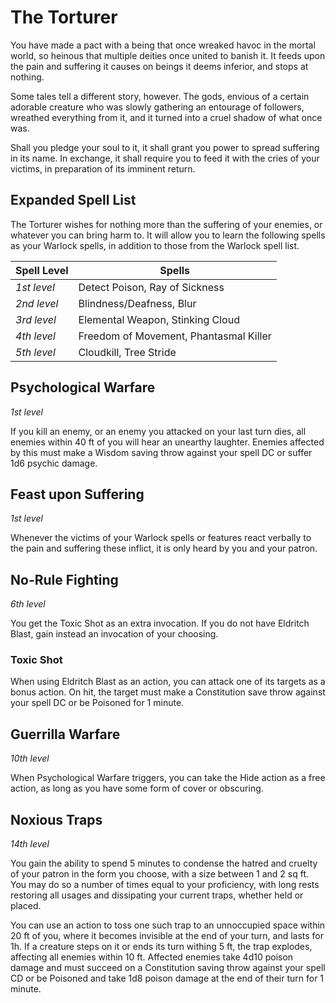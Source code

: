 # The Torturer
You have made a pact with a being that once wreaked havoc in the mortal world, so heinous that multiple deities once united to banish it.
It feeds upon the pain and suffering it causes on beings it deems inferior, and stops at nothing.

Some tales tell a different story, however.
The gods, envious of a certain adorable creature who was slowly gathering an entourage of followers, wreathed everything from it, and it turned into a cruel shadow of what once was.

Shall you pledge your soul to it, it shall grant you power to spread suffering in its name.
In exchange, it shall require you to feed it with the cries of your victims, in preparation of its imminent return.

## Expanded Spell List
The Torturer wishes for nothing more than the suffering of your enemies, or whatever you can bring harm to.
It will allow you to learn the following spells as your Warlock spells, in addition to those from the Warlock spell list.

Spell Level | Spells
--- | ---
*1st level* | Detect Poison, Ray of Sickness
*2nd level* | Blindness/Deafness, Blur
*3rd level* | Elemental Weapon, Stinking Cloud
*4th level* | Freedom of Movement, Phantasmal Killer
*5th level* | Cloudkill, Tree Stride

## Psychological Warfare
*1st level*

If you kill an enemy, or an enemy you attacked on your last turn dies, all enemies within 40 ft of you will hear an unearthy laughter.
Enemies affected by this must make a Wisdom saving throw against your spell DC or suffer 1d6 psychic damage.

## Feast upon Suffering
*1st level*

Whenever the victims of your Warlock spells or features react verbally to the pain and suffering these inflict, it is only heard by you and your patron.

## No-Rule Fighting
*6th level*

You get the Toxic Shot as an extra invocation. If you do not have Eldritch Blast, gain instead an invocation of your choosing.

### Toxic Shot
When using Eldritch Blast as an action, you can attack one of its targets as a bonus action.
On hit, the target must make a Constitution save throw against your spell DC or be Poisoned for 1 minute.

## Guerrilla Warfare
*10th level*

When Psychological Warfare triggers, you can take the Hide action as a free action, as long as you have some form of cover or obscuring.

## Noxious Traps
*14th level*

You gain the ability to spend 5 minutes to condense the hatred and cruelty of your patron in the form you choose, with a size between 1 and 2 sq ft.
You may do so a number of times equal to your proficiency, with long rests restoring all usages and dissipating your current traps, whether held or placed.

You can use an action to toss one such trap to an unnoccupied space within 20 ft of you, where it becomes invisible at the end of your turn, and lasts for 1h.
If a creature steps on it or ends its turn withing 5 ft, the trap explodes, affecting all enemies within 10 ft.
Affected enemies take 4d10 poison damage and must succeed on a Constitution saving throw against your spell CD or be Poisoned and take 1d8 poison damage at the end of their turn for 1 minute.
